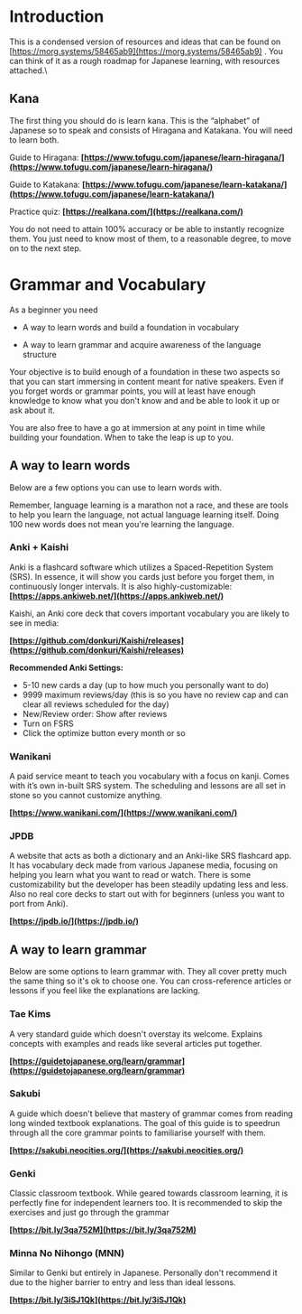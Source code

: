 # Introduction

This is a condensed version of resources and ideas that can be found on [https://morg.systems/58465ab9](https://morg.systems/58465ab9) . You can think of it as a rough roadmap for Japanese learning, with resources attached.\


## Kana

The first thing you should do is learn kana. This is the “alphabet” of Japanese so to speak and consists of Hiragana and Katakana. You will need to learn both.

  

Guide to Hiragana: **[https://www.tofugu.com/japanese/learn-hiragana/](https://www.tofugu.com/japanese/learn-hiragana/)**

  

Guide to Katakana: **[https://www.tofugu.com/japanese/learn-katakana/](https://www.tofugu.com/japanese/learn-katakana/)**
  

Practice quiz: **[https://realkana.com/](https://realkana.com/)**

You do not need to attain 100% accuracy or be able to instantly recognize them. You just need to know most of them, to a reasonable degree, to move on to the next step.

# Grammar and Vocabulary

As a beginner you need

  

-   A way to learn words and build a foundation in vocabulary  
      
    
-   A way to learn grammar and acquire awareness of the language structure

Your objective is to build enough of a foundation in these two aspects so that you can start immersing in content meant for native speakers. Even if you forget words or grammar points, you will at least have enough knowledge to know what you don't know and and be able to look it up or ask about it. 

You are also free to have a go at immersion at any point in time while building your foundation. When to take the leap is up to you.

## A way to learn words

Below are a few options you can use to learn words with. 

Remember, language learning is a marathon not a race, and these are tools to help you learn the language, not actual language learning itself. Doing 100 new words does not mean you're learning the language.

### Anki + Kaishi

Anki is a flashcard software which utilizes a Spaced-Repetition System (SRS). In essence, it will show you cards just before you forget them, in continuously longer intervals. It is also highly-customizable:  
**[https://apps.ankiweb.net/](https://apps.ankiweb.net/)**

Kaishi, an Anki core deck that covers important vocabulary you are likely to see in media:

**[https://github.com/donkuri/Kaishi/releases](https://github.com/donkuri/Kaishi/releases)**

**Recommended Anki Settings:**
- 5-10 new cards a day (up to how much you personally want to do)
- 9999 maximum reviews/day  (this is so you have no review cap and can clear all reviews scheduled for the day)
- New/Review order: Show after reviews  
- Turn on FSRS 
- Click the optimize button every month or so


### Wanikani

A paid service meant to teach you vocabulary with a focus on kanji. Comes with it’s own in-built SRS system. The scheduling and lessons are all set in stone so you cannot customize anything.

  

**[https://www.wanikani.com/](https://www.wanikani.com/)**

### JPDB

A website that acts as both a dictionary and an Anki-like SRS flashcard app. It has vocabulary deck made from various Japanese media, focusing on helping you learn what you want to read or watch. There is some customizability but the developer has been steadily updating less and less. Also no real core decks to start out with for beginners (unless you want to port from Anki).

  

**[https://jpdb.io/](https://jpdb.io/)**


## A way to learn grammar
Below are some options to learn grammar with. They all cover pretty much the same thing so it's ok to choose one. You can cross-reference articles or lessons if you feel like the explanations are lacking.


### Tae Kims

A very standard guide which doesn't overstay its welcome. Explains concepts with examples and reads like several articles put together.

  

**[https://guidetojapanese.org/learn/grammar](https://guidetojapanese.org/learn/grammar)**

### Sakubi

A guide which doesn't believe that mastery of grammar comes from reading long winded textbook explanations. The goal of this guide is to speedrun through all the core grammar points to familiarise yourself with them.

  

**[https://sakubi.neocities.org/](https://sakubi.neocities.org/)**

### Genki


Classic classroom textbook. While geared towards classroom learning, it is perfectly fine for independent learners too. It is recommended to skip the exercises and just go through the grammar

  

**[https://bit.ly/3qa752M](https://bit.ly/3qa752M)**

### Minna No Nihongo (MNN)

Similar to Genki but entirely in Japanese. Personally don't recommend it due to the higher barrier to entry and less than ideal lessons.


**[https://bit.ly/3iSJ1Qk](https://bit.ly/3iSJ1Qk)**
